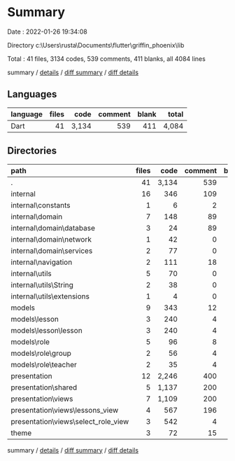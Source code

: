 # Summary

Date : 2022-01-26 19:34:08

Directory c:\Users\rusta\Documents\flutter\griffin_phoenix\lib

Total : 41 files,  3134 codes, 539 comments, 411 blanks, all 4084 lines

summary / [details](details.md) / [diff summary](diff.md) / [diff details](diff-details.md)

## Languages
| language | files | code | comment | blank | total |
| :--- | ---: | ---: | ---: | ---: | ---: |
| Dart | 41 | 3,134 | 539 | 411 | 4,084 |

## Directories
| path | files | code | comment | blank | total |
| :--- | ---: | ---: | ---: | ---: | ---: |
| . | 41 | 3,134 | 539 | 411 | 4,084 |
| internal | 16 | 346 | 109 | 99 | 554 |
| internal\constants | 1 | 6 | 2 | 2 | 10 |
| internal\domain | 7 | 148 | 89 | 52 | 289 |
| internal\domain\database | 3 | 24 | 89 | 22 | 135 |
| internal\domain\network | 1 | 42 | 0 | 7 | 49 |
| internal\domain\services | 2 | 77 | 0 | 20 | 97 |
| internal\navigation | 2 | 111 | 18 | 28 | 157 |
| internal\utils | 5 | 70 | 0 | 14 | 84 |
| internal\utils\String | 2 | 38 | 0 | 6 | 44 |
| internal\utils\extensions | 1 | 4 | 0 | 2 | 6 |
| models | 9 | 343 | 12 | 49 | 404 |
| models\lesson | 3 | 240 | 4 | 18 | 262 |
| models\lesson\lesson | 3 | 240 | 4 | 18 | 262 |
| models\role | 5 | 96 | 8 | 28 | 132 |
| models\role\group | 2 | 56 | 4 | 13 | 73 |
| models\role\teacher | 2 | 35 | 4 | 13 | 52 |
| presentation | 12 | 2,246 | 400 | 232 | 2,878 |
| presentation\shared | 5 | 1,137 | 200 | 155 | 1,492 |
| presentation\views | 7 | 1,109 | 200 | 77 | 1,386 |
| presentation\views\lessons_view | 4 | 567 | 196 | 53 | 816 |
| presentation\views\select_role_view | 3 | 542 | 4 | 24 | 570 |
| theme | 3 | 72 | 15 | 24 | 111 |

summary / [details](details.md) / [diff summary](diff.md) / [diff details](diff-details.md)